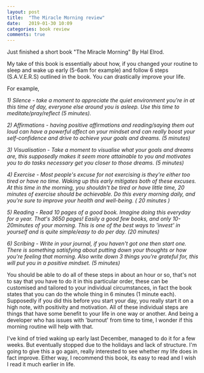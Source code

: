 ```yaml
---
layout: post
title:  "The Miracle Morning review"
date:   2019-01-30 10:09
categories: book review
comments: true
---
```


Just finished a short book "The Miracle Morning" By Hal Elrod.

My take of this book is essentially about how, if you changed your routine to sleep and wake up early (5-6am for example) and follow 6 steps (S.A.V.E.R.S) outlined in the book. You can drastically improve your life.

For example,

_1) Silence - take a moment to appreciate the quiet environment you're in at this time of day, everyone else around you is asleep. Use this time to meditate/pray/reflect (5 minutes)._

_2) Affirmations - having positive affirmations and reading/saying them out loud can have a powerful affect on your mindset and can really boost your self-confidence and drive to achieve your goals and dreams. (5 minutes)_

_3) Visualisation - Take a moment to visualise what your goals and dreams are, this supposedly makes it seem more attainable to you and motivates you to do tasks necessary get you closer to those dreams. (5 minutes)_

_4) Exercise - Most people's excuse for not exercising is they're either too tired or have no time. Waking up this early mitigates both of these excuses. At this time in the morning, you shouldn't be tired or have little time, 20 minutes of exercise should be achievable. Do this every morning daily, and you're sure to improve your health and well-being. ( 20 minutes )_

_5) Reading - Read 10 pages of a good book. Imagine doing this everyday for a year. That's 3650 pages! Easily a good few books, and only 10-20minutes of your morning. This is one of the best ways to 'invest' in yourself and is quite simple/easy to do per day. (20 minutes)_

_6) Scribing - Write in your journal, if you haven't got one then start one. There is something satisfying about putting down your thoughts or how you're feeling that morning. Also write down 3 things you're grateful for, this will put you in a positive mindset. (5 minutes)_

You should be able to do all of these steps in about an hour or so, that's not to say that you have to do it in this particular order, these can be customised and tailored to your individual circumstances, in fact the book states that you can do the whole thing in 6 minutes (1 minute each). Supposedly if you did this before you start your day, you really start it on a high note, with positivity and motivation. All of these individual steps are things that have some benefit to your life in one way or another. And being a developer who has issues with 'burnout' from time to time, I wonder if this morning routine will help with that.

I've kind of tried waking up early last December, managed to do it for a few weeks. But eventually stopped due to the holidays and lack of structure. I'm going to give this a go again, really interested to see whether my life does in fact improve. Either way, I recommend this book, its easy to read and I wish I read it much earlier in life.
